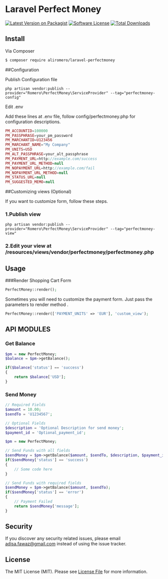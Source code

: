 # Laravel Perfect Money

[![Latest Version on Packagist][ico-version]][link-packagist]
[![Software License][ico-license]](LICENSE.md)
[![Total Downloads][ico-downloads]][link-downloads]

## Install

Via Composer

``` bash
$ composer require aliromero/laravel-perfectmoney
```
##Configuration

Publish Configuration file
```
php artisan vendor:publish --provider="Romero\PerfectMoney\ServiceProvider" --tag="perfectmoney-config"
```

Edit .env

Add these lines at .env file, follow config/perfectmoney.php for configuration descriptions.
``` php
PM_ACCOUNTID=100000
PM_PASSPHRASE=your_pm_password
PM_MARCHANTID=U123456
PM_MARCHANT_NAME="My Company"
PM_UNITS=USD
PM_ALT_PASSPHRASE=your_alt_passphrase
PM_PAYMENT_URL=http://example.com/success
PM_PAYMENT_URL_METHOD=null
PM_NOPAYMENT_URL=http://example.com/fail
PM_NOPAYMENT_URL_METHOD=null
PM_STATUS_URL=null
PM_SUGGESTED_MEMO=null
```

##Customizing views (Optional)

If you want to customize form, follow these steps.

### 1.Publish view
```
php artisan vendor:publish --provider="Romero\PerfectMoney\ServiceProvider" --tag="perfectmoney-view"
```
### 2.Edit your view at /resources/views/vendor/perfectmoney/perfectmoney.php

## Usage

###Render Shopping Cart Form

``` php
PerfectMoney::render();
```

Sometimes you will need to customize the payment form. Just pass the parameters to render method .

``` php
PerfectMoney::render(['PAYMENT_UNITS' => 'EUR'], 'custom_view');
```

## API MODULES
### Get Balance
``` php
$pm = new PerfectMoney;
$balance = $pm->getBalance();

if($balance['status'] == 'success')
{
	return $balance['USD'];
}
```

### Send Money
``` php
// Required Fields
$amount = 10.00;
$sendTo = 'U1234567';

// Optional Fields
$description = 'Optional Description for send money';
$payment_id = 'Optional_payment_id';

$pm = new PerfectMoney;

// Send Funds with all fields
$sendMoney = $pm->getBalance($amount, $sendTo, $description, $payment_id);
if($sendMoney['status'] == 'success')
{
	// Some code here
}

// Send Funds with required fields
$sendMoney = $pm->getBalance($amount, $sendTo);
if($sendMoney['status'] == 'error')
{
	// Payment Failed
	return $sendMoney['message'];
}
```

## Security

If you discover any security related issues, please email adisa.fawaz@gmail.com instead of using the issue tracker.

## License

The MIT License (MIT). Please see [License File](LICENSE) for more information.

[ico-version]: https://img.shields.io/packagist/v/aliromero/laravel-perfectmoney.svg?style=flat-square
[ico-license]: https://img.shields.io/badge/license-MIT-brightgreen.svg?style=flat-square
[ico-downloads]: https://img.shields.io/packagist/dt/aliromero/laravel-perfectmoney.svg?style=flat-square

[link-packagist]: https://packagist.org/packages/aliromero/laravel-perfectmoney
[link-downloads]: https://packagist.org/packages/aliromero/laravel-perfectmoney
[link-author]: https://github.com/aliromero
[link-contributors]: ../../contributors
